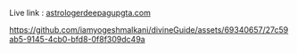 Live link : [astrologerdeepagupgta.com](https://www.astrologerdeepagupta.com/)





https://github.com/iamyogeshmalkani/divineGuide/assets/69340657/27c59ab5-9145-4cb0-bfd8-0f8f309dc49a

